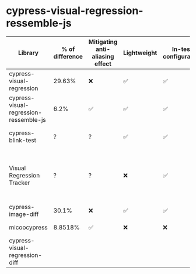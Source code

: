 # cypress-visual-regression-ressemble-js

| Library  | % of difference | Mitigating anti-aliasing effect | Lightweight | In-test configuration | Remark |
| ------------- | ------------- | ------------- | ------------- | ------------- |------------- |
| cypress-visual-regression  | 29.63%  | :x: | :white_check_mark:  | :white_check_mark:| |
| cypress-visual-regression-ressemble-js  | 6.2%  | :white_check_mark: | :white_check_mark:  | :white_check_mark:| |
| cypress-blink-test  | ? | ? | :white_check_mark:  | :white_check_mark:| Not possible to install |
| Visual Regression Tracker | ? | ? | :x:  | :white_check_mark:| The client library is not working, requires Docker |
| cypress-image-diff | 30.1% | :x: | :white_check_mark:  | :white_check_mark:| |
| micoocypress | 8.8518% | :white_check_mark: | :x: | :x: | Requires Docker |
| cypress-visual-regression-diff | ||||
